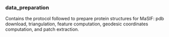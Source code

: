 ### data_preparation

Contains the protocol followed to prepare protein structures for MaSIF:
pdb download, triangulation, feature computation, geodesic coordinates computation, and
patch extraction.
